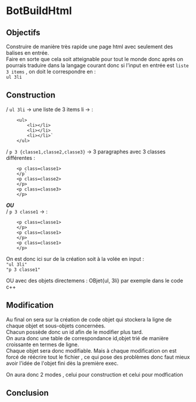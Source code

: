 # BotBuildHtml

## Objectifs 
Construire de manière très rapide une page html avec seulement des balises en entrée.  
Faire en sorte que cela soit atteignable pour tout le monde donc après on pourrais  traduire dans la langage courant donc si l'input en entrée est `liste 3 items` , on doit le correspondre en :   
`ul 3li`

## Construction 

/ `ul 3li` -> une liste de 3 items li -> :  

		<ul> 
  			<li></li>   
			<li></li>   
			<li></li>`   
		</ul>


/ `p 3 {classe1,classe2,classe3}` -> 3 paragraphes avec 3 classes différentes :   

		<p class=classe1>  
		</p`  
		<p class=classe2>  
		</p>  
		<p class=classe3>  
		</p> 


**_OU_**  
/ `p 3 classe1` -> : 

		<p class=classe1> 
		</p>  
		<p class=classe1>  
		</p>  
		<p class=classe1>  
		</p>  

On est donc ici sur de la création soit à la volée en input :   
`"ul 3li"`  
`"p 3 classe1"`  

OU avec des objets directemens : 
OBjet{ul, 3li} par exemple dans le code c++

## Modification 
Au final on sera sur la création de code objet qui stockera la ligne de chaque objet et sous-objets concernées.  
Chacun possède donc un id afin de le modifier plus tard.  
On aura donc une table de correspondance id,objet trié de manière croissante en termes de ligne.  
Chaque objet sera donc modifiable. Mais à chaque modification on est forcé de réécrire tout  le fichier , ce qui pose des problèmes donc faut mieux avoir l'idée de l'objet fini dès la première exec.

On aura donc 2 modes , celui pour construction et celui pour modfication 


## Conclusion 



